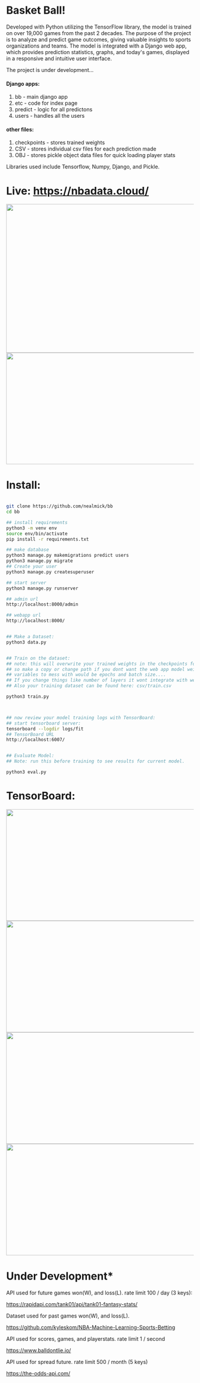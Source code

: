 # Basket Ball!


Developed with Python utilizing the TensorFlow library, the model is trained on over 19,000 games from the past 2 decades. The purpose of the project is to analyze and predict game outcomes, giving valuable insights to sports organizations and teams. The model is integrated with a Django web app, which provides prediction statistics, graphs, and today's games, displayed in a responsive and intuitive user interface.




The project is under development...


#### Django apps:
1. bb - main django app
2. etc - code for index page
3. predict - logic for all predictons
4. users - handles all the users


#### other files:
1. checkpoints - stores trained weights
2. CSV - stores individual csv files for each prediction made
3. OBJ - stores pickle object data files for quick loading player stats

Libraries used include Tensorflow, Numpy, Django, and Pickle.
# Live: https://nbadata.cloud/




<img src="https://i.imgur.com/KIzXqh6.png" width="600" height="400" />
<img src="https://i.imgur.com/LY7u9xB.png" width="600" height="300" />

# Install:

```bash

git clone https://github.com/nealmick/bb
cd bb

## install requirements
python3 -m venv env
source env/bin/activate
pip install -r requirements.txt

## make database
python3 manage.py makemigrations predict users
python3 manage.py migrate
## Create your user
python3 manage.py createsuperuser

## start server
python3 manage.py runserver

## admin url
http://localhost:8000/admin

## webapp url
http://localhost:8000/


## Make a Dataset:
python3 data.py


## Train on the dataset:
## note: this will overwrite your trained weights in the checkpoints folder.
## so make a copy or change path if you dont want the web app model weights effected.
## variables to mess with would be epochs and batch size....
## If you change things like number of layers it wont integrate with web app.
## Also your training dataset can be found here: csv/train.csv 

python3 train.py



## now review your model training logs with TensorBoard:
## start tensorboard server:
tensorboard --logdir logs/fit
## TensorBoard URL
http://localhost:6007/


## Evaluate Model:
## Note: run this before training to see results for current model.

python3 eval.py


```

# TensorBoard:
<img src="https://i.imgur.com/P8hmfxM.png" width="800" height="300" />
<img src="https://i.imgur.com/opg7vk4.png" width="800" height="300" />
<img src="https://i.imgur.com/Ha6OHxn.png" width="800" height="300" />
<img src="https://i.imgur.com/Zu3YQrU.png" width="800" height="300" />

# Under Development*



API used for future games won(W), and loss(L). rate limit 100 / day (3 keys):

https://rapidapi.com/tank01/api/tank01-fantasy-stats/

Dataset used for past games won(W), and loss(L).

https://github.com/kyleskom/NBA-Machine-Learning-Sports-Betting

API used for scores, games, and playerstats. rate limit 1 / second

https://www.balldontlie.io/

API used for spread future. rate limit 500 / month (5 keys)

https://the-odds-api.com/






